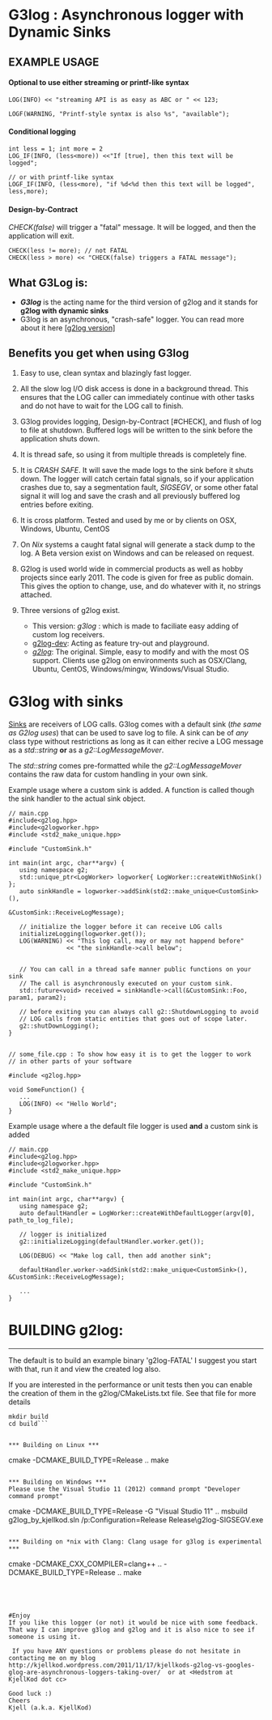 # G3log : Asynchronous logger with Dynamic Sinks

## EXAMPLE USAGE
#### Optional to use either streaming or printf-like syntax
```
LOG(INFO) << "streaming API is as easy as ABC or " << 123;

LOGF(WARNING, "Printf-style syntax is also %s", "available");
```



#### Conditional logging
    int less = 1; int more = 2
    LOG_IF(INFO, (less<more)) <<"If [true], then this text will be logged";
    
    // or with printf-like syntax
    LOGF_IF(INFO, (less<more), "if %d<%d then this text will be logged", less,more);



#### Design-by-Contract
*CHECK(false)* will trigger a "fatal" message. It will be logged, and then the 
application will exit.

```
CHECK(less != more); // not FATAL
CHECK(less > more) << "CHECK(false) triggers a FATAL message");
```


## What G3Log is: 
* ***G3log*** is the acting name for the third version of g2log and it stands for **g2log with dynamic sinks**
* G3log is an asynchronous, "crash-safe" logger. You can read more about it here [[g2log version]](
http://www.codeproject.com/Articles/288827/g2log-An-efficient-asynchronous-logger-using-Cplus)


## Benefits you get when using G3log ##
1. Easy to use, clean syntax and blazingly fast logger. 

2. All the slow log I/O disk access is done in a background thread. This ensures that the LOG caller can immediately continue with other tasks and do not have to wait for the LOG call to finish.

3. G3log provides logging, Design-by-Contract [#CHECK], and flush of log to file at
 shutdown. Buffered logs will be written to the sink before the application shuts down.

4. It is thread safe, so using it from multiple threads is completely fine. 

5. It is *CRASH SAFE*. It will save the made logs to the sink before it shuts down. 
The logger will catch certain fatal signals, so if your application  crashes due to, say a segmentation fault, *SIGSEGV*,  or some other fatal signal it will  log and save the crash and all previously buffered log
 entries before exiting.

 
6. It is cross platform. Tested and used by me or by clients on OSX, Windows, Ubuntu, CentOS

7. On *Nix* systems a caught fatal signal will generate a stack dump to the log. A Beta version exist on Windows and can be released on request.
 

8. G2log is used world wide in commercial products as well as hobby projects since early 2011.
The code is given for free as public domain. This gives the option to change, use,
 and do whatever with it, no strings attached.

9. Three versions of g2log exist. 
    * This version: *g3log* : which is made to faciliate easy adding of custom log receivers. 
    * [g2log-dev](https://bitbucket.org/KjellKod/g2log-dev): Acting as feature try-out and playground. 
    * *[g2log](https://bitbucket.org/KjellKod/g2log)*: The original. Simple, easy to modify and with the most OS support. Clients use g2log on environments such as OSX/Clang, Ubuntu, CentOS, Windows/mingw, Windows/Visual Studio. 





# G3log with sinks
[Sinks](http://en.wikipedia.org/wiki/Sink_(computing)) are receivers of LOG calls. G3log comes with a default sink (*the same as G2log uses*) that can be used to save log to file.  A sink can be of *any* class type without restrictions as long as it can either recive a LOG message as a  *std::string* **or** as a *g2::LogMessageMover*. 


The *std::string* comes pre-formatted while the *g2::LogMessageMover* contains the raw data for custom handling in your own sink.

Example usage where a custom sink is added. A function is called though the sink handler to the actual sink object.
```
// main.cpp
#include<g2log.hpp>
#include<g2logworker.hpp>
#include <std2_make_unique.hpp>

#include "CustomSink.h"

int main(int argc, char**argv) {
   using namespace g2;
   std::unique_ptr<LogWorker> logworker{ LogWorker::createWithNoSink() };
   auto sinkHandle = logworker->addSink(std2::make_unique<CustomSink>(),
                                          &CustomSink::ReceiveLogMessage);
   
   // initialize the logger before it can receive LOG calls
   initializeLogging(logworker.get());
   LOG(WARNING) << "This log call, may or may not happend before"
                << "the sinkHandle->call below";
				
				
   // You can call in a thread safe manner public functions on your sink
   // The call is asynchronously executed on your custom sink.
   std::future<void> received = sinkHandle->call(&CustomSink::Foo, param1, param2);
   
   // before exiting you can always call g2::ShutdownLogging to avoid
   // LOG calls from static entities that goes out of scope later.
   g2::shutDownLogging();
}


// some_file.cpp : To show how easy it is to get the logger to work
// in other parts of your software

#include <g2log.hpp>

void SomeFunction() {
   ...
   LOG(INFO) << "Hello World";
}
```

Example usage where a the default file logger is used **and** a custom sink is added
```
// main.cpp
#include<g2log.hpp>
#include<g2logworker.hpp>
#include <std2_make_unique.hpp>

#include "CustomSink.h"

int main(int argc, char**argv) {
   using namespace g2;
   auto defaultHandler = LogWorker::createWithDefaultLogger(argv[0], path_to_log_file);
   
   // logger is initialized
   g2::initializeLogging(defaultHandler.worker.get());
   
   LOG(DEBUG) << "Make log call, then add another sink";
   
   defaultHandler.worker->addSink(std2::make_unique<CustomSink>(), &CustomSink::ReceiveLogMessage);
   
   ...
}
```



# BUILDING g2log: 
-----------
The default is to build an example binary 'g2log-FATAL'
I suggest you start with that, run it and view the created log also.

If you are interested in the performance or unit tests then you can 
enable the creation of them in the g2log/CMakeLists.txt file. See that file for 
more details


```cd g2log
mkdir build
cd build```


*** Building on Linux ***
```
cmake -DCMAKE_BUILD_TYPE=Release ..
make 
```

*** Building on Windows ***
Please use the Visual Studio 11 (2012) command prompt "Developer command prompt"
```
cmake -DCMAKE_BUILD_TYPE=Release -G "Visual Studio 11" ..
msbuild g2log_by_kjellkod.sln /p:Configuration=Release
Release\g2log-SIGSEGV.exe
```

*** Building on *nix with Clang: Clang usage for g3log is experimental ***
```
cmake -DCMAKE_CXX_COMPILER=clang++ .. -DCMAKE_BUILD_TYPE=Release ..
make 
```



      
#Enjoy
If you like this logger (or not) it would be nice with some feedback. That way I can improve g3log and g2log and it is also nice to see if someone is using it.

 If you have ANY questions or problems please do not hesitate in contacting me on my blog 
http://kjellkod.wordpress.com/2011/11/17/kjellkods-g2log-vs-googles-glog-are-asynchronous-loggers-taking-over/  or at <Hedstrom at KjellKod dot cc>

Good luck :)
Cheers
Kjell (a.k.a. KjellKod)
